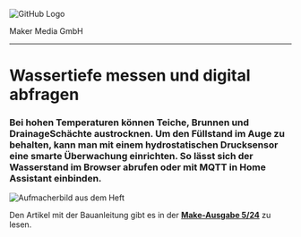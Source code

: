 ![GitHub Logo](http://www.heise.de/make/icons/make_logo.png)

Maker Media GmbH
*** 

# Wassertiefe messen und digital abfragen

### Bei hohen Temperaturen können Teiche, Brunnen und DrainageSchächte austrocknen. Um den Füllstand im Auge zu behalten, kann man mit einem hydrostatischen Drucksensor eine smarte Überwachung einrichten. So lässt sich der Wasserstand im Browser abrufen oder mit MQTT in Home Assistant einbinden.

![Aufmacherbild aus dem Heft](./doc/Aufmacher.JPG)

Den Artikel mit der Bauanleitung gibt es in der **[Make-Ausgabe 5/24](https://www.heise.de/select/make/2024/5)** zu lesen.

